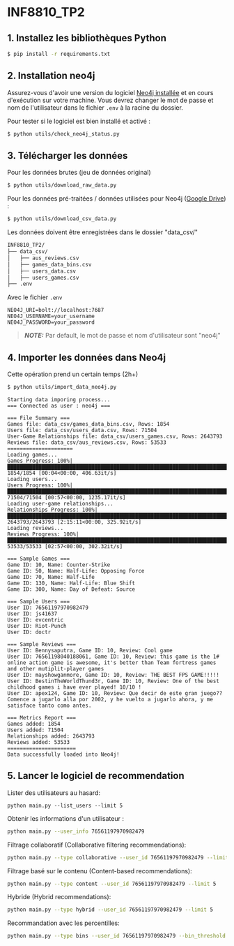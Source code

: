 # INF8810_TP2

## 1. Installez les bibliothèques Python
```bash
$ pip install -r requirements.txt
```

## 2. Installation neo4j

Assurez-vous d'avoir une version du logiciel [Neo4j installée](https://neo4j.com/download/) et en cours d'exécution sur votre machine. Vous devrez changer le mot de passe et nom de l'utilisateur dans le fichier ```.env``` à la racine du dossier. 

Pour tester si le logiciel est bien installé et activé :

```bash
$ python utils/check_neo4j_status.py 
```

## 3. Télécharger les données

Pour les données brutes (jeu de données original)
```bash
$ python utils/download_raw_data.py
```

Pour les données pré-traitées / données utilisées pour Neo4j ([Google Drive](https://drive.google.com/drive/folders/11onNyuwrslBDdj1rIh6C6hPV_UAbWvye?usp=sharing)) : 
```bash
$ python utils/download_csv_data.py
```

Les données doivent être enregistrées dans le dossier "data_csv/"  
```md
INF8810_TP2/
├── data_csv/
│   ├── aus_reviews.csv
│   ├── games_data_bins.csv
│   ├── users_data.csv
│   ├── users_games.csv
├── .env
```

Avec le fichier ```.env```
```
NEO4J_URI=bolt://localhost:7687
NEO4J_USERNAME=your_username
NEO4J_PASSWORD=your_password
```
 
> **_NOTE:_** Par default, le mot de passe et nom d'utilisateur sont "neo4j"

## 4. Importer les données dans Neo4j

Cette opération prend un certain temps (2h+)

```bash
$ python utils/import_data_neo4j.py
```

```
Starting data imporing process...
=== Connected as user : neo4j ===

=== File Summary ===
Games file: data_csv/games_data_bins.csv, Rows: 1854
Users file: data_csv/users_data.csv, Rows: 71504
User-Game Relationships file: data_csv/users_games.csv, Rows: 2643793
Reviews file: data_csv/aus_reviews.csv, Rows: 53533
=====================
Loading games...
Games Progress: 100%|████████████████████████████████████████████████████████████████████████████████████████████████████████████| 1854/1854 [00:04<00:00, 406.63it/s] 
Loading users...
Users Progress: 100%|█████████████████████████████████████████████████████████████████████████████████████████████████████████| 71504/71504 [00:57<00:00, 1235.17it/s] 
Loading user-game relationships...
Relationships Progress: 100%|████████████████████████████████████████████████████████████████████████████████████████████| 2643793/2643793 [2:15:11<00:00, 325.92it/s] 
Loading reviews...
Reviews Progress: 100%|████████████████████████████████████████████████████████████████████████████████████████████████████████| 53533/53533 [02:57<00:00, 302.32it/s]

=== Sample Games ===
Game ID: 10, Name: Counter-Strike
Game ID: 50, Name: Half-Life: Opposing Force
Game ID: 70, Name: Half-Life
Game ID: 130, Name: Half-Life: Blue Shift
Game ID: 300, Name: Day of Defeat: Source

=== Sample Users ===
User ID: 76561197970982479
User ID: js41637
User ID: evcentric
User ID: Riot-Punch
User ID: doctr

=== Sample Reviews ===
User ID: Bennysaputra, Game ID: 10, Review: Cool game
User ID: 76561198040188061, Game ID: 10, Review: this game is the 1# online action game is awesome, it's better than Team fortress games and other mutiplit-player games
User ID: mayshowganmore, Game ID: 10, Review: THE BEST FPS GAME!!!!!
User ID: BestinTheWorldThund3r, Game ID: 10, Review: One of the best childhood games i have ever played! 10/10 !
User ID: apex124, Game ID: 10, Review: Que decir de este gran juego?? Comence a jugarlo alla por 2002, y he vuelto a jugarlo ahora, y me satisface tanto como antes.   

=== Metrics Report ===
Games added: 1854
Users added: 71504
Relationships added: 2643793
Reviews added: 53533
======================
Data successfully loaded into Neo4j!
```

## 5. Lancer le logiciel de recommendation 

Lister des utilisateurs au hasard:
```
python main.py --list_users --limit 5
```

Obtenir les informations d'un utilisateur :
```bash
python main.py --user_info 76561197970982479
```

Filtrage collaboratif (Collaborative filtering recommendations):
```bash
python main.py --type collaborative --user_id 76561197970982479 --limit 5
```

Filtrage basé sur le contenu (Content-based recommendations):
```bash
python main.py --type content --user_id 76561197970982479 --limit 5
```

Hybride (Hybrid recommendations):
```bash
python main.py --type hybrid --user_id 76561197970982479 --limit 5
```

Recommandation avec les percentilles:
```bash
python main.py --type bins --user_id 76561197970982479 --bin_threshold 2 --limit 5
```